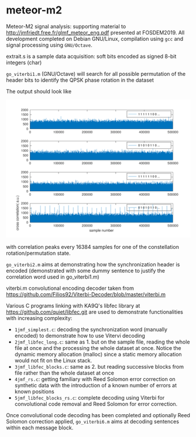 # meteor-m2
Meteor-M2 signal analysis: supporting material to http://jmfriedt.free.fr/glmf_meteor_eng.pdf presented at FOSDEM2019. All development completed on Debian GNU/Linux, compilation using ``gcc``
and signal processing using ``GNU/Octave``.

extrait.s is a sample data acquisition: soft bits encoded as signed 8-bit integers (char)

``go_viterbi1.m`` (GNU/Octave) will search for all possible permutation of the header bits to identify the QPSK phase rotation in the dataset

The output should look like

<img src="go_viterbi1_output.png">

with correlation peaks every 16384 samples for one of the constellation 
rotation/permutation state.

``go_viterbi2.m`` aims at demonstrating how the synchronization header is encoded (demonstrated with some dummy sentence to justify the correlation word used in go_viterbi1.m)

viterbi.m convolutional encoding decoder taken from https://github.com/Filios92/Viterbi-Decoder/blob/master/viterbi.m

Various C programs linking with KA9Q's libfec library at https://github.com/quiet/libfec.git
are used to demonstrate functionalities with increasing complexity:
* ``1jmf_simplest.c``: decoding the synchronization word (manually encoded) to demonstrate
how to use Vitervi decoding
* ``2jmf_libfec_long.c``: same as 1. but on the sample file, reading the whole file at once and
the processing the whole dataset at once. Notice the dynamic memory allocation (malloc) since
a static memory allocation would not fit on the Linux stack.
* ``3jmf_libfec_blocks.c``: same as 2. but reading successive blocks from file rather than
the whole dataset at once
* ``4jmf_rs.c``: getting familiary with Reed Solomon error correction on synthetic data with the
introduction of a known number of errors at known positions
* ``5jmf_libfec_blocks_rs.c``: complete decoding using Viterbi for convolutional code removal and
Reed Solomon for error correction.

Once convolutional code decoding has been completed and optionally Reed Solomon correction applied,
``go_viterbi6.m`` aims at decoding sentences within each message block.

